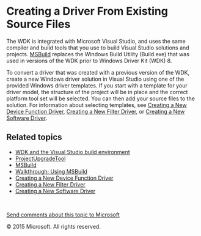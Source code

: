 Creating a Driver From Existing Source Files
====================================================================================================================

The WDK is integrated with Microsoft Visual Studio, and uses the same compiler and build tools that you use to build Visual Studio solutions and projects. [MSBuild](http://go.microsoft.com/fwlink/p/?linkid=262804) replaces the Windows Build Utility (Build.exe) that was used in versions of the WDK prior to Windows Driver Kit (WDK) 8.

To convert a driver that was created with a previous version of the WDK, create a new Windows driver solution in Visual Studio using one of the provided Windows driver templates. If you start with a template for your driver model, the structure of the project will be in place and the correct platform tool set will be selected. You can then add your source files to the solution. For information about selecting templates, see [Creating a New Device Function Driver](creating_a_new_driver.md), [Creating a New Filter Driver](creating_a_new_filter_driver.md), or [Creating a New Software Driver](creating_a_new_software_driver.md).

<span id="related_topics"></span>Related topics
-----------------------------------------------

* [WDK and the Visual Studio build environment](https://msdn.microsoft.com/en-us/Library/Windows/Hardware/Hh454286(v=vs.85).aspx)
* [ProjectUpgradeTool](https://msdn.microsoft.com/en-us/Library/Windows/Hardware/Dn265174(v=vs.85).aspx)
* [MSBuild](http://go.microsoft.com/fwlink/p/?linkid=262804)
* [Walkthrough: Using MSBuild](http://go.microsoft.com/fwlink/p/?linkid=262807)
* [Creating a New Device Function Driver](creating_a_new_driver.md)
* [Creating a New Filter Driver](creating_a_new_filter_driver.md)
* [Creating a New Software Driver](creating_a_new_software_driver.md)
 

 

[Send comments about this topic to Microsoft](mailto:wsddocfb@microsoft.com?subject=Documentation%20feedback%20[VsDriver\vsdriver]:%20Creating%20a%20Driver%20From%20Existing%20Source%20Files%20%20RELEASE:%20%289/30/2015%29&body=%0A%0APRIVACY%20STATEMENT%0A%0AWe%20use%20your%20feedback%20to%20improve%20the%20documentation.%20We%20don't%20use%20your%20email%20address%20for%20any%20other%20purpose,%20and%20we'll%20remove%20your%20email%20address%20from%20our%20system%20after%20the%20issue%20that%20you're%20reporting%20is%20fixed.%20While%20we're%20working%20to%20fix%20this%20issue,%20we%20might%20send%20you%20an%20email%20message%20to%20ask%20for%20more%20info.%20Later,%20we%20might%20also%20send%20you%20an%20email%20message%20to%20let%20you%20know%20that%20we've%20addressed%20your%20feedback.%0A%0AFor%20more%20info%20about%20Microsoft's%20privacy%20policy,%20see%20http://privacy.microsoft.com/en-us/default.aspx. "Send comments about this topic to Microsoft")

© 2015 Microsoft. All rights reserved.
